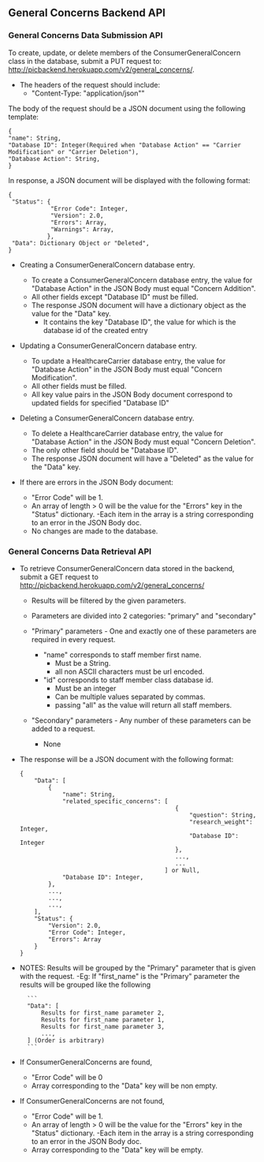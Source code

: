 ## General Concerns Backend API

### General Concerns Data Submission API
To create, update, or delete members of the ConsumerGeneralConcern class in the database, submit a PUT request to: http://picbackend.herokuapp.com/v2/general_concerns/.

- The headers of the request should include: 
    - "Content-Type: "application/json""
    
The body of the request should be a JSON document using the following template:

```
{
"name": String,
"Database ID": Integer(Required when "Database Action" == "Carrier Modification" or "Carrier Deletion"),
"Database Action": String,
}
```

In response, a JSON document will be displayed with the following format:
```
{
 "Status": {
            "Error Code": Integer,
            "Version": 2.0,
            "Errors": Array,
            "Warnings": Array,
           },
 "Data": Dictionary Object or "Deleted",
}
```

- Creating a ConsumerGeneralConcern database entry.
    - To create a ConsumerGeneralConcern database entry, the value for "Database Action" in the JSON Body must equal "Concern Addition".
    - All other fields except "Database ID" must be filled.
    - The response JSON document will have a dictionary object as the value for the "Data" key.
        - It contains the key "Database ID", the value for which is the database id of the created entry
    
- Updating a ConsumerGeneralConcern database entry.
    - To update a HealthcareCarrier database entry, the value for "Database Action" in the JSON Body must equal "Concern Modification".
    - All other fields must be filled.
    - All key value pairs in the JSON Body document correspond to updated fields for specified "Database ID"

- Deleting a ConsumerGeneralConcern database entry.
    - To delete a HealthcareCarrier database entry, the value for "Database Action" in the JSON Body must equal "Concern Deletion".
    - The only other field should be "Database ID".
    - The response JSON document will have a "Deleted" as the value for the "Data" key.
    
- If there are errors in the JSON Body document:
    - "Error Code" will be 1.
    - An array of length > 0 will be the value for the "Errors" key in the "Status" dictionary.
        -Each item in the array is a string corresponding to an error in the JSON Body doc.
    - No changes are made to the database.
    
    
### General Concerns Data Retrieval API
- To retrieve ConsumerGeneralConcern data stored in the backend, submit a GET request to http://picbackend.herokuapp.com/v2/general_concerns/
    - Results will be filtered by the given parameters.
    - Parameters are divided into 2 categories: "primary" and "secondary"
    
    - "Primary" parameters - One and exactly one of these parameters are required in every request.
        - "name" corresponds to staff member first name.
            - Must be a String.
            - all non ASCII characters must be url encoded.
        - "id" corresponds to staff member class database id.
            - Must be an integer
            - Can be multiple values separated by commas.
            - passing "all" as the value will return all staff members.
    
    - "Secondary" parameters - Any number of these parameters can be added to a request.
        - None
        
- The response will be a JSON document with the following format:
    ```
    {
        "Data": [
            {
                "name": String,
                "related_specific_concerns": [
                                                {
                                                    "question": String,
                                                    "research_weight": Integer,
                                                    "Database ID": Integer
                                                },
                                                ...,
                                                ...
                                             ] or Null,
                "Database ID": Integer,
            },
            ...,
            ...,
            ...,
        ],
        "Status": {
            "Version": 2.0,
            "Error Code": Integer,
            "Errors": Array
        }
    }
    ```

- NOTES: Results will be grouped by the "Primary" parameter that is given with the request.
    -Eg: If "first_name" is the "Primary" parameter the results will be grouped like the following
        
        ```
        "Data": [
            Results for first_name parameter 2,
            Results for first_name parameter 1,
            Results for first_name parameter 3,
            ...,
        ] (Order is arbitrary)
        ```
        
- If ConsumerGeneralConcerns are found,
    - "Error Code" will be 0
    - Array corresponding to the "Data" key will be non empty.
- If ConsumerGeneralConcerns are not found,
    - "Error Code" will be 1.
    - An array of length > 0 will be the value for the "Errors" key in the "Status" dictionary.
        -Each item in the array is a string corresponding to an error in the JSON Body doc.
    - Array corresponding to the "Data" key will be empty.